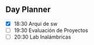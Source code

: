 ## Day Planner

- [x] 18:30 Arqui de sw
- [ ] 19:30 Evaluación de Proyectos
- [ ] 20:30 Lab Inalámbricas